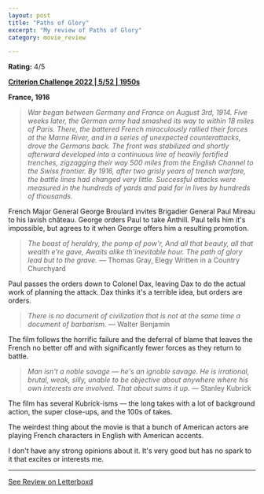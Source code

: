 ```yaml
---
layout: post
title: "Paths of Glory"
excerpt: "My review of Paths of Glory"
category: movie_review

---
```


**Rating:** 4/5

<b><a href="https://boxd.it/q4PJa/detail">Criterion Challenge 2022 | 5/52 | 1950s</a></b>

<b>France, 1916</b>

<blockquote><i>War began between Germany and France on August 3rd, 1914. Five weeks later, the German army had smashed its way to within 18 miles of Paris. There, the battered French miraculously rallied their forces at the Marne River, and in a series of unexpected counterattacks, drove the Germans back. The front was stabilized and shortly afterward developed into a continuous line of heavily fortified trenches, zigzagging their way 500 miles from the English Channel to the Swiss frontier. By 1916, after two grisly years of trench warfare, the battle lines had changed very little. Successful attacks were measured in the hundreds of yards and paid for in lives by hundreds of thousands.</i></blockquote>

French Major General George Broulard invites Brigadier General Paul Mireau to his lavish château. George orders Paul to take Anthill. Paul tells him it's impossible, but agrees to it when George offers him a resulting promotion.

<blockquote><i>The boast of heraldry, the pomp of pow'r,
And all that beauty, all that wealth e're gave,
Awaits alike th'inevitable hour.
The path of glory lead but to the grave.</i>
— Thomas Gray, Elegy Written in a Country Churchyard</blockquote>

Paul passes the orders down to Colonel Dax, leaving Dax to do the actual work of planning the attack. Dax thinks it's a terrible idea, but orders are orders.

<blockquote><i>There is no document of civilization that is not at the same time a document of barbarism.</i>
— Walter Benjamin</blockquote>

The film follows the horrific failure and the deferral of blame that leaves the French no better off and with significantly fewer forces as they return to battle.

<blockquote><i>Man isn't a noble savage — he's an ignoble savage. He is irrational, brutal, weak, silly, unable to be objective about anywhere where his own interests are involved. That about sums it up.</i>
— Stanley Kubrick</blockquote>

The film has several Kubrick-isms — the long takes with a lot of background action, the super close-ups, and the 100s of takes.

The weirdest thing about the movie is that a bunch of American actors are playing French characters in English with American accents.

I don't have any strong opinions about it. It's very good but has no spark to it that excites or interests me.

<hr>

[See Review on Letterboxd](https://boxd.it/6ouAv9)

